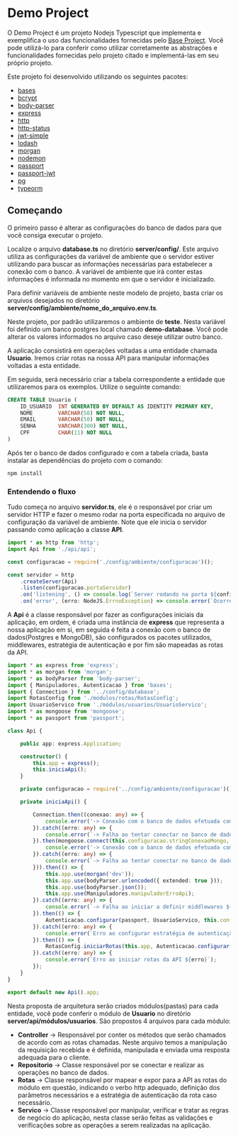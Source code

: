 # Demo Project 

O Demo Project é um projeto Nodejs Typescript que implementa e exemplifica o uso das funcionalidades fornecidas pelo [Base Project](https://github.com/lucasfernandoassiswebdev/Bases). Você pode utilizá-lo para conferir como utilizar corretamente as abstrações e funcionalidades fornecidas pelo projeto citado e implementá-las em seu próprio projeto.

Este projeto foi desenvolvido utilizando os seguintes pacotes:
- [bases](https://github.com/lucasfernandoassiswebdev/Bases)
- [bcrypt](https://www.npmjs.com/package/bcrypt)
- [body-parser](https://www.npmjs.com/package/body-parser)
- [express](https://expressjs.com/pt-br/)
- [http](https://www.npmjs.com/package/http)
- [http-status](https://www.npmjs.com/package/http-status)
- [jwt-simple](https://www.npmjs.com/package/jwt-simple)
- [lodash](https://lodash.com/)
- [morgan](https://www.npmjs.com/package/morgan)
- [nodemon](https://nodemon.io/)
- [passport](https://www.npmjs.com/package/passport)
- [passport-jwt](https://www.npmjs.com/package/passport-jwt)
- [pg](https://www.npmjs.com/package/pg)
- [typeorm](https://typeorm.io/#/)

## Começando

O primeiro passo é alterar as configurações do banco de dados para que você consiga executar o projeto.

Localize o arquivo **database.ts** no diretório **server/config/**. Este arquivo utiliza as configurações da variável de ambiente que o servidor estiver utilizando para buscar as informações necessárias para estabelecer a conexão com o banco. A variável de ambiente que irá conter estas informações é informada no momento em que o servidor é inicializado.

Para definir variáveis de ambiente neste modelo de projeto, basta criar os arquivos desejados no diretório **server/config/ambiente/nome_do_arquivo.env.ts**.

Neste projeto, por padrão utilizaremos o ambiente de **teste**. Nesta variável foi definido um banco postgres local chamado **demo-database**. Você pode alterar os valores informados no arquivo caso deseje utilizar outro banco.

A aplicação consistirá em operações voltadas a uma entidade chamada **Usuario**. Iremos criar rotas na nossa API para manipular informações voltadas a esta entidade.

Em seguida, será necessário criar a tabela correspondente a entidade que utilizaremos para os exemplos. Utilize o seguinte comando:

```sql
CREATE TABLE Usuario (
    ID_USUARIO  INT GENERATED BY DEFAULT AS IDENTITY PRIMARY KEY,
    NOME        VARCHAR(50) NOT NULL,
    EMAIL       VARCHAR(50) NOT NULL,
    SENHA       VARCHAR(300) NOT NULL,
    CPF         CHAR(11) NOT NULL				
)
```

Após ter o banco de dados configurado e com a tabela criada, basta instalar as dependências do projeto com o comando:

```bash
npm install 
```

### Entendendo o fluxo

Tudo começa no arquivo **servidor.ts**, ele é o responsável por criar um servidor HTTP e fazer o mesmo rodar na porta especificada no arquivo de configuração da variável de ambiente. Note que ele inicia o servidor passando como aplicação a classe **API**.

```typescript
import * as http from 'http';
import Api from './api/api';

const configuracao = require('./config/ambiente/configuracao')();

const servidor = http
    .createServer(Api)
    .listen(configuracao.portaServidor)
    .on('listening', () => console.log(`Server rodando na porta ${configuracao.portaServidor}`))
    .on('error', (erro: NodeJS.ErrnoException) => console.error(`Ocorreu um erro ${erro}`));

```

A **Api** é a classe responsável por fazer as configurações iniciais da aplicação, em ordem, é criada uma instância de **express** que representa a nossa aplicação em si, em seguida é feita a conexão com o banco de dados(Postgres e MongoDB), são configurados os pacotes utilizados, middlewares, estratégia de autenticação e por fim são mapeadas as rotas da API.

```typescript
import * as express from 'express';
import * as morgan from 'morgan';
import * as bodyParser from 'body-parser';
import { Manipuladores, Autenticacao } from 'bases';
import { Connection } from '../config/database';
import RotasConfig from './módulos/rotas/RotasConfig';
import UsuarioServico from './módulos/usuarios/UsuarioServico';
import * as mongoose from 'mongoose';
import * as passport from 'passport';

class Api {

    public app: express.Application;    

    constructor() {
        this.app = express();
        this.iniciaApi();
    }

    private configuracao = require('../config/ambiente/configuracao')();

    private iniciaApi() {

        Connection.then((conexao: any) => {            
            console.error('-> Conexão com o banco de dados efetuada com sucesso! (Postgres)');
        }).catch((erro: any) => {
            console.error(`-> Falha ao tentar conectar no banco de dados(Postgres) ${erro}`);
        }).then(mongoose.connect(this.configuracao.stringConexaoMongo, { useNewUrlParser: true }).then(() => {            
            console.error('-> Conexão com o banco de dados efetuada com sucesso! (Mongo)');
        }).catch((erro: any) => {
            console.error(`-> Falha ao tentar conectar no banco de dados(Mongo) ${erro}`);
        })).then(() => {
            this.app.use(morgan('dev'));
            this.app.use(bodyParser.urlencoded({ extended: true }));
            this.app.use(bodyParser.json());
            this.app.use(Manipuladores.manipuladorErroApi);
        }).catch((erro: any) => {
            console.error(`-> Falha ao iniciar a definir middlewares ${erro}`);
        }).then(() => {            
            Autenticacao.configurar(passport, UsuarioServico, this.configuracao.chave);            
        }).catch((erro: any) => {
            console.error(`Erro ao configurar estratégia de autenticação da API ${erro}`);
        }).then(() => {            
            RotasConfig.iniciarRotas(this.app, Autenticacao.configurar(passport, UsuarioServico, this.configuracao.chave));
        }).catch((erro: any) => {
            console.error(`Erro ao iniciar rotas da API ${erro}`);
        });
    }
}

export default new Api().app;

```

Nesta proposta de arquitetura serão criados módulos(pastas) para cada entidade, você pode conferir o módulo de **Usuario** no diretório **server/api/módulos/usuarios**.
São propostos 4 arquivos para cada módulo:
- **Controller** -> Responsável por conter os métodos que serão chamados de acordo com as rotas chamadas. Neste arquivo temos a manipulação da requisição recebida e é definida, manipulada e enviada uma resposta adequada para o cliente.
- **Repositorio** -> Classe responsável por se conectar e realizar as operações no banco de dados.
- **Rotas** -> Classe responsável por mapear e expor para a API as rotas do módulo em questão, indicando o verbo http adequado, definição dos parâmetros necessários e a estratégia de autenticação da rota caso necessário.
- **Servico** -> Classe responsável por manipular, verificar e tratar as regras de negócio do aplicação, nesta classe serão feitas as validações e verificações sobre as operações a serem realizadas na aplicação.
